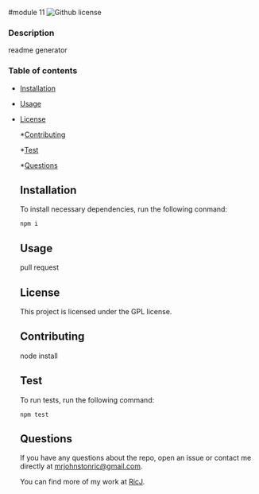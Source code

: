 #module 11
  ![Github license](https://img.shields.io/badge/license-GPL-blue.svg)

  ### Description

  readme generator

  ### Table of contents

  * [Installation](#installation)

  * [Usage](#usage)

  
* [License](#License)

  *[Contributing](#contributing)

  *[Test](#test)

  *[Questions](#questions)

  ## Installation

  To install necessary dependencies, run the following conmand:

  ```
  npm i
  ```

  ## Usage

  pull request

  ## License

  This project is licensed under the GPL license.

  ## Contributing

  node install

  ## Test

  To run tests, run the following command:

  ```
  npm test
  ```

  ## Questions

  If you have any questions about the repo, open an issue or contact me directly at mrjohnstonric@gmail.com.

  You can find more of my work at [RicJ](https://github.com/RicJ).




